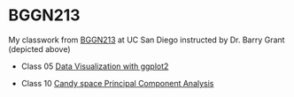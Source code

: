 # BGGN213
My classwork from [BGGN213](https://bioboot.github.io/bggn213_W23/) at UC San Diego instructed by Dr. Barry Grant (depicted above)

- Class 05 [Data Visualization with ggplot2](https://github.com/Transactions84/bggn213_github/blob/main/class05/class05.md)

- Class 10 [Candy space Principal Component Analysis](https://github.com/Transactions84/bggn213_github/blob/main/class10/lab10.pdf)

